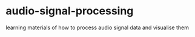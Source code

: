 # audio-signal-processing
learning materials of how to process audio signal data and visualise them
